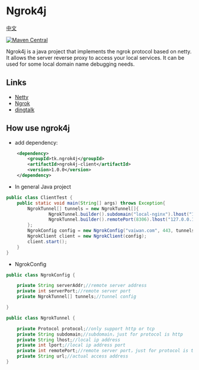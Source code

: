 # Ngrok4j
[中文](./README_zh.md)

[![Maven Central](https://img.shields.io/maven-central/v/tk.ngrok4j/ngrok4j-client.svg)](https://mvnrepository.com/artifact/tk.ngrok4j/ngrok4j-client)

Ngrok4j is a java project that implements the ngrok protocol based on netty. It allows the server reverse proxy to access your local services. It can be used for some local domain name debugging needs.
## Links
* [Netty](https://github.com/netty/netty)
* [Ngrok](https://ngrok.com/)
* [dingtalk](https://open.dingtalk.com/document/resourcedownload/http-intranet-penetration)
## How use ngrok4j

* add dependency:
```xml
    <dependency>
        <groupId>tk.ngrok4j</groupId>
        <artifactId>ngrok4j-client</artifactId>
        <version>1.0.0</version>
    </dependency>
```
* In general Java project
```java
public class ClientTest {
    public static void main(String[] args) throws Exception{
        NgrokTunnel[] tunnels = new NgrokTunnel[]{
                NgrokTunnel.builder().subdomain("local-nginx").lhost("127.0.0.1").lport(80).protocol(Protocol.http).build(),
                NgrokTunnel.builder().remotePort(8306).lhost("127.0.0.1").lport(3306).protocol(Protocol.tcp).build()
        };
        NgrokConfig config = new NgrokConfig("vaiwan.com", 443, tunnels);
        NgrokClient client = new NgrokClient(config);
        client.start();
    }
}
```
* NgrokConfig
```java
public class NgrokConfig {

    private String serverAddr;//remote server address
    private int serverPort;//remote server port
    private NgrokTunnel[] tunnels;//tunnel config

}

public class NgrokTunnel {

    private Protocol protocol;//only support http or tcp
    private String subdomain;//subdomain，just for protocol is http
    private String lhost;//local ip address
    private int lport;//local ip address port
    private int remotePort;//remote server port，just for protocol is tcp
    private String url;//actual access address
}
```
